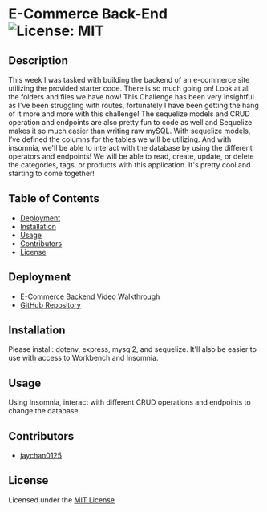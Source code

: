 
# E-Commerce Back-End ![License: MIT](https://img.shields.io/badge/License-MIT-yellow.svg)

## Description 
This week I was tasked with building the backend of an e-commerce site utilizing the provided starter code. There is so much going on! Look at all the folders and files we have now! This Challenge has been very insightful as I've been struggling with routes, fortunately I have been getting the hang of it more and more with this challenge! The sequelize models and CRUD operation and endpoints are also pretty fun to code as well and Sequelize makes it so much easier than writing raw mySQL. With sequelize models, I’ve defined the columns for the tables we will be utilizing. And with insomnia, we'll be able to interact with the database by using the different operators and endpoints! We will be able to read, create, update, or delete the categories, tags, or products with this application. It's pretty cool and starting to come together! 

## Table of Contents 
- [Deployment](#deployment)
- [Installation](#installation)
- [Usage](#usage)
- [Contributors](#contributors)
- [License](#license)

## Deployment
- [E-Commerce Backend Video Walkthrough](https://drive.google.com/file/d/1JQP10rXxfChDz3crFGI8qpVFP_ZMMG-R/view)
- [GitHub Repository](https://github.com/jaychan0125/E-Commerce-Back-End)

## Installation
Please install: dotenv, express, mysql2, and sequelize. It'll also be easier to use with access to Workbench and Insomnia.

## Usage
Using Insomnia, interact with different CRUD operations and endpoints to change the database.

## Contributors
- [jaychan0125](https://github.com/jaychan0125)

## License
Licensed under the [MIT License](https://opensource.org/licenses/MIT)

